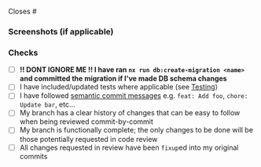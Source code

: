 Closes #<!--(issue number here)-->

<!-- Describe what your pull request is doing here -->

### Screenshots (if applicable)

<!-- Attach screenshots here, if your PR contains any visual changes, e.g. frontend work -->

### Checks

- [ ] __!! DONT IGNORE ME !! I have ran `nx run db:create-migration <name>` and committed the migration if I've made DB schema changes__
- [ ] I have included/updated tests where applicable (see [Testing](https://github.com/momentum-mod/website/wiki/Testing))
- [ ] I have followed [semantic commit messages](https://gist.github.com/joshbuchea/6f47e86d2510bce28f8e7f42ae84c716) e.g. `feat: Add foo`, `chore: Update bar`, etc...
- [ ] My branch has a clear history of changes that can be easy to follow when being reviewed commit-by-commit
- [ ] My branch is functionally complete; the only changes to be done will be those potentially requested in code review
- [ ] All changes requested in review have been `fixup`ed into my original commits
